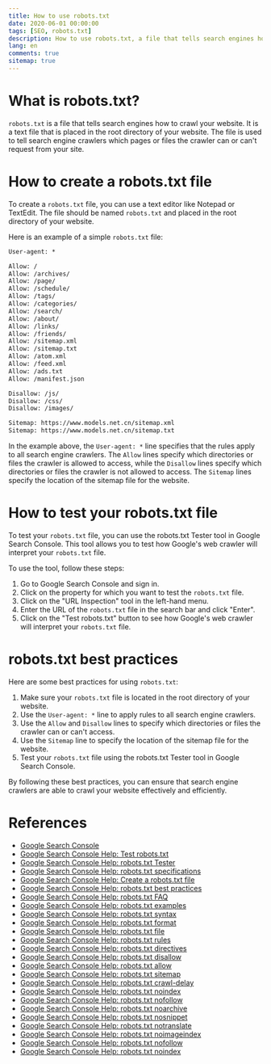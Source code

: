 ```yaml
---
title: How to use robots.txt
date: 2020-06-01 00:00:00
tags: [SEO, robots.txt]
description: How to use robots.txt, a file that tells search engines how to crawl your website.
lang: en
comments: true
sitemap: true
---
```


# What is robots.txt?

`robots.txt` is a file that tells search engines how to crawl your website. It is a text file that is placed in the root directory of your website. The file is used to tell search engine crawlers which pages or files the crawler can or can't request from your site.

# How to create a robots.txt file

To create a `robots.txt` file, you can use a text editor like Notepad or TextEdit. The file should be named `robots.txt` and placed in the root directory of your website.

Here is an example of a simple `robots.txt` file:

```txt
User-agent: *

Allow: /
Allow: /archives/
Allow: /page/
Allow: /schedule/
Allow: /tags/
Allow: /categories/
Allow: /search/
Allow: /about/
Allow: /links/
Allow: /friends/
Allow: /sitemap.xml
Allow: /sitemap.txt
Allow: /atom.xml
Allow: /feed.xml
Allow: /ads.txt
Allow: /manifest.json

Disallow: /js/
Disallow: /css/
Disallow: /images/

Sitemap: https://www.models.net.cn/sitemap.xml
Sitemap: https://www.models.net.cn/sitemap.txt
```

In the example above, the `User-agent: *` line specifies that the rules apply to all search engine crawlers. The `Allow` lines specify which directories or files the crawler is allowed to access, while the `Disallow` lines specify which directories or files the crawler is not allowed to access. The `Sitemap` lines specify the location of the sitemap file for the website.

# How to test your robots.txt file

To test your `robots.txt` file, you can use the robots.txt Tester tool in Google Search Console. This tool allows you to test how Google's web crawler will interpret your `robots.txt` file.

To use the tool, follow these steps:

1. Go to Google Search Console and sign in.
2. Click on the property for which you want to test the `robots.txt` file.
3. Click on the "URL Inspection" tool in the left-hand menu.
4. Enter the URL of the `robots.txt` file in the search bar and click "Enter".
5. Click on the "Test robots.txt" button to see how Google's web crawler will interpret your `robots.txt` file.

# robots.txt best practices

Here are some best practices for using `robots.txt`:

1. Make sure your `robots.txt` file is located in the root directory of your website.
2. Use the `User-agent: *` line to apply rules to all search engine crawlers.
3. Use the `Allow` and `Disallow` lines to specify which directories or files the crawler can or can't access.
4. Use the `Sitemap` line to specify the location of the sitemap file for the website.
5. Test your `robots.txt` file using the robots.txt Tester tool in Google Search Console.

By following these best practices, you can ensure that search engine crawlers are able to crawl your website effectively and efficiently.

# References

- [Google Search Console](https://search.google.com/search-console)
- [Google Search Console Help: Test robots.txt](https://support.google.com/webmasters/answer/6062596)
- [Google Search Console Help: robots.txt Tester](https://support.google.com/webmasters/answer/6062598)
- [Google Search Console Help: robots.txt specifications](https://developers.google.com/search/reference/robots_txt)
- [Google Search Console Help: Create a robots.txt file](https://support.google.com/webmasters/answer/6062608)
- [Google Search Console Help: robots.txt best practices](https://support.google.com/webmasters/answer/6062609)
- [Google Search Console Help: robots.txt FAQ](https://support.google.com/webmasters/answer/6062601)
- [Google Search Console Help: robots.txt examples](https://support.google.com/webmasters/answer/6062596)
- [Google Search Console Help: robots.txt syntax](https://support.google.com/webmasters/answer/6062598)
- [Google Search Console Help: robots.txt format](https://support.google.com/webmasters/answer/6062599)
- [Google Search Console Help: robots.txt file](https://support.google.com/webmasters/answer/6062600)
- [Google Search Console Help: robots.txt rules](https://support.google.com/webmasters/answer/6062602)
- [Google Search Console Help: robots.txt directives](https://support.google.com/webmasters/answer/6062603)
- [Google Search Console Help: robots.txt disallow](https://support.google.com/webmasters/answer/6062604)
- [Google Search Console Help: robots.txt allow](https://support.google.com/webmasters/answer/6062605)
- [Google Search Console Help: robots.txt sitemap](https://support.google.com/webmasters/answer/6062606)
- [Google Search Console Help: robots.txt crawl-delay](https://support.google.com/webmasters/answer/6062607)
- [Google Search Console Help: robots.txt noindex](https://support.google.com/webmasters/answer/6062608)
- [Google Search Console Help: robots.txt nofollow](https://support.google.com/webmasters/answer/6062609)
- [Google Search Console Help: robots.txt noarchive](https://support.google.com/webmasters/answer/6062610)
- [Google Search Console Help: robots.txt nosnippet](https://support.google.com/webmasters/answer/6062611)
- [Google Search Console Help: robots.txt notranslate](https://support.google.com/webmasters/answer/6062612)
- [Google Search Console Help: robots.txt noimageindex](https://support.google.com/webmasters/answer/6062613)
- [Google Search Console Help: robots.txt nofollow](https://support.google.com/webmasters/answer/6062614)
- [Google Search Console Help: robots.txt noindex](https://support.google.com/webmasters/answer/6062615)


